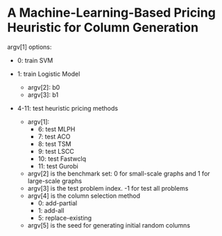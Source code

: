 # A Machine-Learning-Based Pricing Heuristic for Column Generation

argv[1] options:

- 0: train SVM
- 1: train Logistic Model           
    - argv[2]: b0
    - argv[3]: b1

- 4-11: test heuristic pricing methods 
    - argv[1]:
        - 6: test MLPH
        - 7: test ACO 
        - 8: test TSM 
        - 9: test LSCC 
        - 10: test Fastwclq 
        - 11: test Gurobi  
    - argv[2] is the benchmark set: 0 for small-scale graphs and 1 for large-scale graphs
    - argv[3] is the test problem index. -1 for test all problems
    - argv[4] is the column selection method
        - 0: add-partial
        - 1: add-all
        - 5: replace-existing
    - argv[5] is the seed for generating initial random columns
